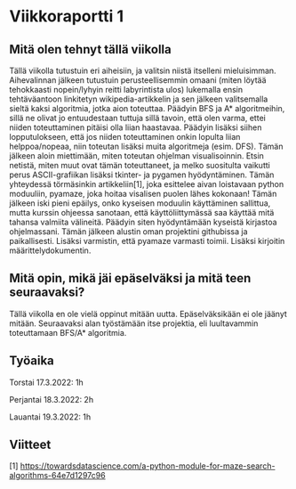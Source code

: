 # Viikkoraportti 1

## Mitä olen tehnyt tällä viikolla

Tällä viikolla tutustuin eri aiheisiin, ja valitsin niistä itselleni mieluisimman.
Aihevalinnan jälkeen tutustuin perusteellisemmin omaani (miten löytää tehokkaasti nopein/lyhyin reitti labyrintista ulos) lukemalla ensin tehtäväantoon linkitetyn wikipedia-artikkelin ja sen jälkeen valitsemalla sieltä kaksi algoritmia, jotka aion toteuttaa. Päädyin BFS ja A* algoritmeihin, sillä ne olivat jo entuudestaan tuttuja sillä tavoin, että olen varma, ettei niiden toteuttaminen pitäisi olla liian haastavaa. Päädyin lisäksi siihen lopputulokseen, että jos niiden toteuttaminen onkin lopulta liian helppoa/nopeaa, niin toteutan lisäksi muita algoritmeja (esim. DFS). 
Tämän jälkeen aloin miettimään, miten toteutan ohjelman visualisoinnin. Etsin netistä, miten muut ovat tämän toteuttaneet, ja melko suositulta vaikutti perus ASCII-grafiikan lisäksi tkinter- ja pygamen hyödyntäminen. Tämän yhteydessä törmäsinkin artikkeliin[1], joka esittelee aivan loistavaan python moduuliin, pyamaze, joka hoitaa visalisen puolen lähes kokonaan! Tämän jälkeen iski pieni epäilys, onko kyseisen moduulin käyttäminen sallittua, mutta kurssin ohjeessa sanotaan, että käyttöliittymässä saa käyttää mitä tahansa valmiita välineitä. Päädyin siten hyödyntämään kyseistä kirjastoa ohjelmassani.
Tämän jälkeen alustin oman projektini githubissa ja paikallisesti. Lisäksi varmistin, että pyamaze varmasti toimii. Lisäksi kirjoitin määrittelydokumentin.

## Mitä opin, mikä jäi epäselväksi ja mitä teen seuraavaksi?

Tällä viikolla en ole vielä oppinut mitään uutta. Epäselväksikään ei ole jäänyt mitään. Seuraavaksi alan työstämään itse projektia, eli luultavammin toteuttamaan BFS/A* algoritmia. 

## Työaika
Torstai 17.3.2022: 1h

Perjantai 18.3.2022: 2h

Lauantai 19.3.2022: 1h


## Viitteet
[1] https://towardsdatascience.com/a-python-module-for-maze-search-algorithms-64e7d1297c96
